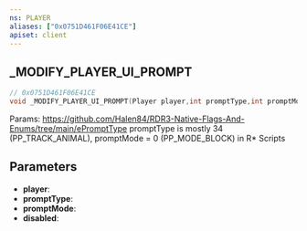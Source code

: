 ```yaml
---
ns: PLAYER
aliases: ["0x0751D461F06E41CE"]
apiset: client
---
```

## _MODIFY_PLAYER_UI_PROMPT

```c
// 0x0751D461F06E41CE
void _MODIFY_PLAYER_UI_PROMPT(Player player,int promptType,int promptMode,BOOL disabled);
```

Params: https://github.com/Halen84/RDR3-Native-Flags-And-Enums/tree/main/ePromptType
promptType is mostly 34 (PP_TRACK_ANIMAL), promptMode = 0 (PP_MODE_BLOCK) in R* Scripts

## Parameters
* **player**:
* **promptType**:
* **promptMode**:
* **disabled**: